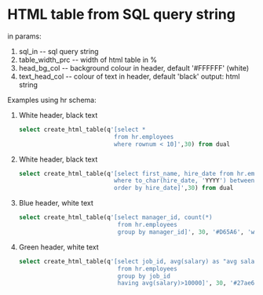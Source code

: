 # HTML table from SQL query string

in params:
1) sql_in -- sql query string
2) table_width_prc -- width of html table in %
3) head_bg_col -- background colour in header, default '#FFFFFF' (white)
4) text_head_col -- colour of text in header, default 'black'
output: html string 

Examples using hr schema: 



1)  White header, black text
    ```sql
    select create_html_table(q'[select * 
                               from hr.employees 
                               where rownum < 10]',30) from dual
    ```
     
2) White header, black text
    ```sql
   select create_html_table(q'[select first_name, hire_date from hr.employees 
                               where to_char(hire_date, 'YYYY') between 2002 and 2005 
                               order by hire_date]',30) from dual
    ```
3) Blue header, white text
   ```sql
   select create_html_table(q'[select manager_id, count(*) 
                               from hr.employees 
                               group by manager_id]', 30, '#D65A6', 'white') from dual
    ```
4) Green header, white text 
   ```sql
   select create_html_table(q'[select job_id, avg(salary) as "avg salary" 
                               from hr.employees 
                               group by job_id 
                               having avg(salary)>10000]', 30, '#27ae60', 'white') from dual
    ```

